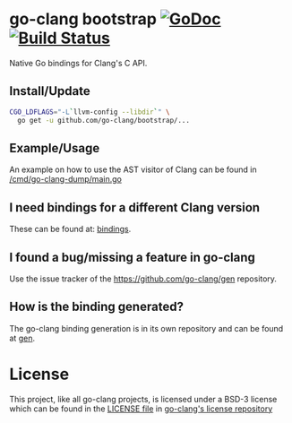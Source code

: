 # go-clang bootstrap [![GoDoc](https://godoc.org/github.com/go-clang/bootstrap?status.png)](https://godoc.org/github.com/go-clang/bootstrap) [![Build Status](https://travis-ci.org/go-clang/bootstrap.svg?branch=master)](https://travis-ci.org/go-clang/bootstrap)

Native Go bindings for Clang's C API.

## Install/Update

```bash
CGO_LDFLAGS="-L`llvm-config --libdir`" \
  go get -u github.com/go-clang/bootstrap/...
```

## Example/Usage

An example on how to use the AST visitor of Clang can be found in [/cmd/go-clang-dump/main.go](/cmd/go-clang-dump/main.go)

## I need bindings for a different Clang version

These can be found at: [bindings](https://github.com/go-clang/gen#where-are-the-bindings).

## I found a bug/missing a feature in go-clang

Use the issue tracker of the https://github.com/go-clang/gen repository.

## How is the binding generated?

The go-clang binding generation is in its own repository and can be found at [gen](https://github.com/go-clang/gen).

# License

This project, like all go-clang projects, is licensed under a BSD-3 license which can be found in the [LICENSE file](https://github.com/go-clang/license/blob/master/LICENSE) in [go-clang's license repository](https://github.com/go-clang/license)
